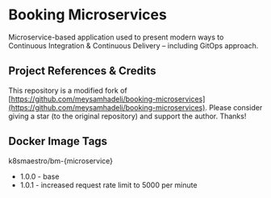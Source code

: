 # Booking Microservices

Microservice-based application used to present modern ways to Continuous Integration & Continuous Delivery – including GitOps approach.

## Project References & Credits

This repository is a modified fork of [https://github.com/meysamhadeli/booking-microservices](https://github.com/meysamhadeli/booking-microservices). Please consider giving a star (to the original repository) and support the author. Thanks!

## Docker Image Tags
k8smaestro/bm-{microservice}
- 1.0.0 - base
- 1.0.1 - increased request rate limit to 5000 per minute
